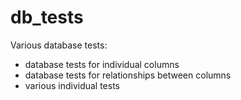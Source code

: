 # db_tests

Various database tests:

- database tests for individual columns
- database tests for relationships between columns
- various individual tests
